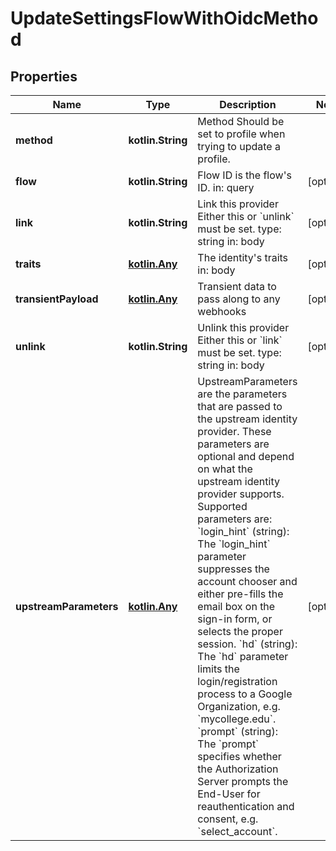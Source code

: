 
# UpdateSettingsFlowWithOidcMethod

## Properties
| Name | Type | Description | Notes |
| ------------ | ------------- | ------------- | ------------- |
| **method** | **kotlin.String** | Method  Should be set to profile when trying to update a profile. |  |
| **flow** | **kotlin.String** | Flow ID is the flow&#39;s ID.  in: query |  [optional] |
| **link** | **kotlin.String** | Link this provider  Either this or &#x60;unlink&#x60; must be set.  type: string in: body |  [optional] |
| **traits** | [**kotlin.Any**](.md) | The identity&#39;s traits  in: body |  [optional] |
| **transientPayload** | [**kotlin.Any**](.md) | Transient data to pass along to any webhooks |  [optional] |
| **unlink** | **kotlin.String** | Unlink this provider  Either this or &#x60;link&#x60; must be set.  type: string in: body |  [optional] |
| **upstreamParameters** | [**kotlin.Any**](.md) | UpstreamParameters are the parameters that are passed to the upstream identity provider.  These parameters are optional and depend on what the upstream identity provider supports. Supported parameters are: &#x60;login_hint&#x60; (string): The &#x60;login_hint&#x60; parameter suppresses the account chooser and either pre-fills the email box on the sign-in form, or selects the proper session. &#x60;hd&#x60; (string): The &#x60;hd&#x60; parameter limits the login/registration process to a Google Organization, e.g. &#x60;mycollege.edu&#x60;. &#x60;prompt&#x60; (string): The &#x60;prompt&#x60; specifies whether the Authorization Server prompts the End-User for reauthentication and consent, e.g. &#x60;select_account&#x60;. |  [optional] |



